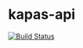 # kapas-api

[![Build Status](https://travis-ci.org/gyKa/kapas-api.svg?branch=master)](https://travis-ci.org/gyKa/kapas-api)
